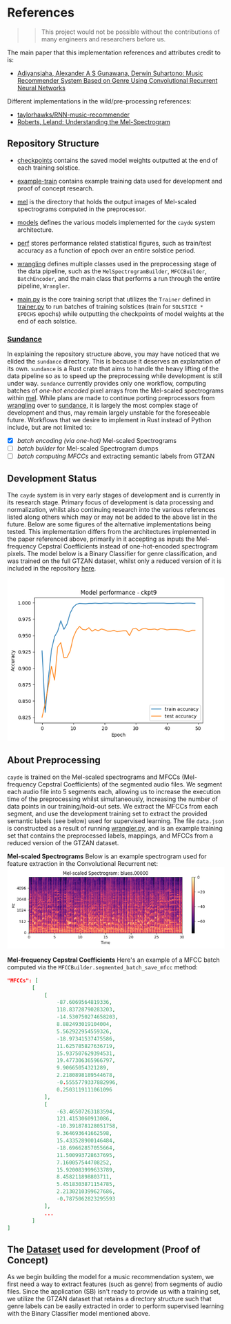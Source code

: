 # References

> > This project would not be possible without the contributions of many engineers and researchers before us.

The main paper that this implementation references and attributes credit to is:

- [Adiyansjaha, Alexander A S Gunawana, Derwin Suhartono: Music Recommender System Based on Genre Using Convolutional Recurrent Neural Networks](https://www.sciencedirect.com/science/article/pii/S1877050919310646)

Different implementations in the wild/pre-processing references:

- [taylorhawks/RNN-music-recommender](https://github.com/taylorhawks/RNN-music-recommender)
- [Roberts, Leland: Understanding the Mel-Spectrogram](https://medium.com/analytics-vidhya/understanding-the-mel-spectrogram-fca2afa2ce53)

## Repository Structure

- [checkpoints](https://github.com/phasewalk1/cayde/tree/master/checkpoints) contains the saved model weights outputted at the end of each training solstice.

- [example-train](https://github.com/phasewalk1/cayde/tree/master/example-train) contains example training data used for development and proof of concept research.
- [mel](https://github.com/phasewalk1/cayde/tree/master/mel) is the directory that holds the output images of Mel-scaled spectrograms computed in the preprocessor.
- [models](https://github.com/phasewalk1/cayde/tree/master/models) defines the various models implemented for the `cayde` system architecture.
- [perf](https://github.com/phasewalk1/cayde/tree/master/perf) stores performance related statistical figures, such as train/test accuracy as a function of epoch over an entire solstice period.
- [wrangling](https://github.com/phasewalk1/cayde/tree/master/wrangling) defines multiple classes used in the preprocessing stage of the data pipeline, such as the `MelSpectrogramBuilder`, `MFCCBuilder`, `BatchEncoder`, and the main class that performs a run through the entire pipeline, `Wrangler`.
- [main.py](https://github.com/phasewalk1/cayde/tree/master/main.py) is the core training script that utilizes the `Trainer` defined in [trainer.py](https://github.com/phasewalk1/cayde/tree/master/trainer.py) to run batches of training solstices (train for `SOLSTICE * EPOCHS` epochs) while outputting the checkpoints of model weights at the end of each solstice.

### [Sundance](https://github.com/phasewalk1/cayde/tree/master/sundance)

In explaining the repository structure above, you may have noticed that we elided the `sundance` directory. This is because it deserves an explanation of its own. `sundance` is a Rust crate that aims to handle the heavy lifting of the data pipeline so as to speed up the preprocessing while development is still under way. `sundance` currently provides only one workflow, computing batches of _one-hot encoded_ pixel arrays from the Mel-scaled spectrograms within [mel](https://github.com/phasewalk1/cayde/tree/master/mel). While plans are made to continue porting preprocessors from [wrangling](https://github.com/phasewalk1/cayde/tree/master/wrangling) over to [sundance](https://github.com/phasewalk1/cayde/tree/master/sundance), it is largely the most complex stage of development and thus, may remain largely unstable for the foreseeable future. Workflows that we desire to implement in Rust instead of Python include, but are not limited to:

- [x] _batch encoding (via one-hot)_ Mel-scaled Spectrograms
- [ ] _batch builder_ for Mel-scaled Spectrogram dumps
- [ ] _batch computing MFCCs_ and extracting semantic labels from GTZAN

## Development Status

The `cayde` system is in very early stages of development and is currently in its research stage. Primary focus of development is data processing and normalization, whilst also continuing research into the various references listed along others which may or may not be added to the above list in the future. Below are some figures of the alternative implementations being tested. This implementation differs from the architectures implemented in the paper referenced above, primarily in it accepting as inputs the Mel-frequency Cepstral Coefficients instead of one-hot-encoded spectrogram pixels. The model below is a Binary Classifier for genre classification, and was trained on the full GTZAN dataset, whilst only a reduced version of it is included in the repository [here](https://github.com/phasewalk1/cayde/tree/master/example-train/GTZAN-reduced).

<img src="perf/model_performance-ckpt9.png" alt="image1">

## About Preprocessing

`cayde` is trained on the Mel-scaled spectrograms and MFCCs (Mel-frequency Cepstral Coefficients) of the segmented audio files. We segment each audio file into 5 segments each, allowing us to increase the execution time of the preprocessing whilst simultaneously, increasing the number of data points in our training/hold-out sets. We extract the MFCCs from each segment, and use the development training set to extract the provided semantic labels (see below) used for supervised learning. The file `data.json` is constructed as a result of running [wrangler.py](https://github.com/phasewalk1/cayde/tree/master/wrangling/wrangler.py), and is an example training set that contains the preprocessed labels, mappings, and MFCCs from a reduced version of the GTZAN dataset.

**Mel-scaled Spectrograms**
Below is an example spectrogram used for feature extraction in the Convolutional Recurrent net:
<img src="mel/blues.00000.png">

**Mel-frequency Cepstral Coefficients**
Here's an example of a MFCC batch computed via the `MFCCBuilder.segmented_batch_save_mfcc` method:
```json
"MFCCs": [
        [
            [
                -87.6069564819336,
                118.83728790283203,
                -14.530750274658203,
                8.882493019104004,
                5.562922954559326,
                -18.97341537475586,
                11.625785827636719,
                15.937507629394531,
                19.477306365966797,
                9.90665054321289,
                2.2180898189544678,
                -0.5555779337882996,
                0.2503119111061096
            ],
            [
                -63.46507263183594,
                121.4153060913086,
                -10.391878128051758,
                9.364693641662598,
                15.433528900146484,
                -18.69662857055664,
                11.500993728637695,
                7.160057544708252,
                15.920083999633789,
                8.458211898803711,
                5.4518303871154785,
                2.2130210399627686,
                -0.7875062823295593
            ],
            ...
        ]
]
```

## The [Dataset](https://www.kaggle.com/datasets/andradaolteanu/gtzan-dataset-music-genre-classification?resource=download) used for development (Proof of Concept)

As we begin building the model for a music recommendation system, we first need a way to extract features (such as genre) from segments of audio files. Since the application (SB) isn't ready to provide us with a training set, we utilize the GTZAN dataset that retains a directory structure such that genre labels can be easily extracted in order to perform supervised learning with the Binary Classifier model mentioned above.
